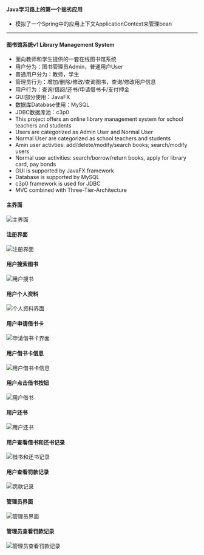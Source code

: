 #### Java学习路上的第一个拙劣应用
- 模拟了一个Spring中的应用上下文ApplicationContext来管理bean
---

#### 图书馆系统v1 Library Management System
- 面向教师和学生提供的一套在线图书馆系统
- 用户分为：图书管理员Admin，普通用户User
- 普通用户分为：教师，学生
- 管理员行为：增加/删除/修改/查询图书，查询/修改用户信息
- 用户行为：查询/借阅/还书/申请借书卡/支付押金
- GUI部分使用：JavaFX
- 数据库Database使用：MySQL
- JDBC数据库池：c3p0
- This project offers an online library management system for school teachers and students 
- Users are categorized as Admin User and Normal User
- Normal User are categorized as school teachers and students
- Amin user activties: add/delete/modify/search books; search/modify users
- Normal user activities: search/borrow/return books, apply for library card, pay bonds
- GUI is supported by JavaFX framework
- Database is supported by MySQL
- c3p0 framework is used for JDBC
- MVC combined with Three-Tier-Architecture

#### 主界面
![主界面](/screenshot/主界面.png?raw=true)
#### 注册界面
![注册界面](/screenshot/注册界面.png?raw=true)
#### 用户搜索图书
![用户搜书](/screenshot/用户搜书.png?raw=true)
#### 用户个人资料
![个人资料界面](/screenshot/个人资料界面.png?raw=true)
#### 用户申请借书卡
![申请借书卡界面](/screenshot/申请借书卡界面.png?raw=true)
#### 用户借书卡信息
![用户借书卡信息](/screenshot/用户借书卡信息.png?raw=true)
#### 用户点击借书按钮
![用户借书](/screenshot/用户借书.png?raw=true)
#### 用户还书
![用户还书](/screenshot/用户还书.png?raw=true)
#### 用户查看借书和还书记录
![借书和还书记录](/screenshot/借书和还书记录.png?raw=true)
#### 用户查看罚款记录
![罚款记录](/screenshot/罚款记录.png?raw=true)
#### 管理员界面
![管理员界面](/screenshot/管理员界面.png?raw=true)
#### 管理员查看罚款记录
![管理员查看罚款记录](/screenshot/管理员查看罚款记录.png?raw=true)

